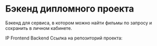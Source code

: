 # Бэкенд дипломного проекта 
Бэкенд для сервиса, в котором можно найти фильмы по запросу и сохранить в личном кабинете.

IP 
Frontend 
Backend 
Ссылка на репозиторий проекта: 

